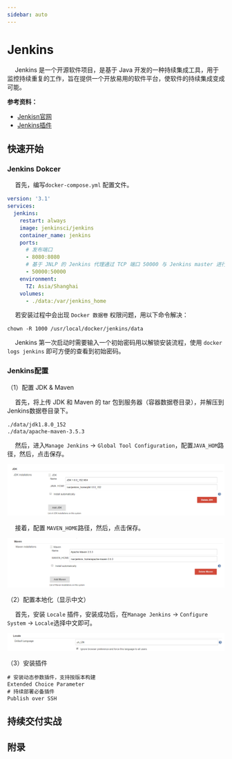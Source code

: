 ```yaml
---
sidebar: auto
---
```


# Jenkins

​	　Jenkins 是一个开源软件项目，是基于 Java 开发的一种持续集成工具，用于监控持续重复的工作，旨在提供一个开放易用的软件平台，使软件的持续集成变成可能。



**参考资料：**

- [Jenkisn官网](https://www.jenkins.io/)
- [Jenkins插件](https://plugins.jenkins.io/)



## 快速开始

### Jenkins Dokcer

​	　首先，编写`docker-compose.yml` 配置文件。

```yaml
version: '3.1'
services:
  jenkins:
    restart: always
    image: jenkinsci/jenkins
    container_name: jenkins
    ports:
      # 发布端口
      - 8080:8080
      # 基于 JNLP 的 Jenkins 代理通过 TCP 端口 50000 与 Jenkins master 进行通信
      - 50000:50000
    environment:
      TZ: Asia/Shanghai
    volumes:
      - ./data:/var/jenkins_home
```

​	　若安装过程中会出现 `Docker 数据卷` 权限问题，用以下命令解决：

```text
chown -R 1000 /usr/local/docker/jenkins/data
```

​	　Jenkins 第一次启动时需要输入一个初始密码用以解锁安装流程，使用 `docker logs jenkins` 即可方便的查看到初始密码。



### Jenkins配置

（1）配置 JDK & Maven

​	　首先，将上传 JDK 和 Maven 的 tar 包到服务器（容器数据卷目录），并解压到Jenkins数据卷目录下。

```
./data/jdk1.8.0_152
./data/apache-maven-3.5.3
```

​	　然后，进入`Manage Jenkins` -> `Global Tool Configuration`，配置`JAVA_HOM`路径，然后，点击保存。

![Lusifer_20181029023809](./images/Lusifer_20181029023809.png)

​	　接着，配置 `MAVEN_HOME`路径，然后，点击保存。

![Lusifer_20181029024653](./images/Lusifer_20181029024653.png)



（2）配置本地化（显示中文）

​	　首先，安装 `Locale` 插件，安装成功后，在`Manage Jenkins` -> `Configure System` -> `Locale`选择中文即可。

![Lusifer_20181029033127](./images/Lusifer_20181029033127.png)



（3）安装插件

```shell
# 安装动态参数插件，支持按版本构建
Extended Choice Parameter
# 持续部署必备插件
Publish over SSH
```



## 持续交付实战





## 附录
